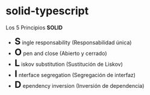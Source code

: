 # solid-typescript
Los 5 Principios **SOLID**
- **<span style='font-size:1.5rem'>S</span>** ingle responsability (Responsabilidad única)
- **<span style='font-size:1.5rem'>O</span>** pen and close (Abierto y cerrado)
- **<span style='font-size:1.5rem'>L</span>** iskov substitution (Sustitución de Liskov)
- **<span style='font-size:1.5rem'>I</span>** nterface segregation (Segregación de interfaz)
- **<span style='font-size:1.5rem'>D</span>** ependency inversion (Inversión de dependencia)
